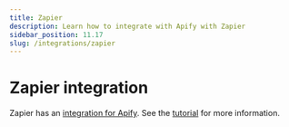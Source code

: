 ```yaml
---
title: Zapier
description: Learn how to integrate with Apify with Zapier
sidebar_position: 11.17
slug: /integrations/zapier
---
```


# Zapier integration

Zapier has an [integration for Apify](https://zapier.com/apps/apify/integrations). See the [tutorial](https://help.apify.com/en/articles/3034235-getting-started-with-apify-integration-for-zapier) for more information.
